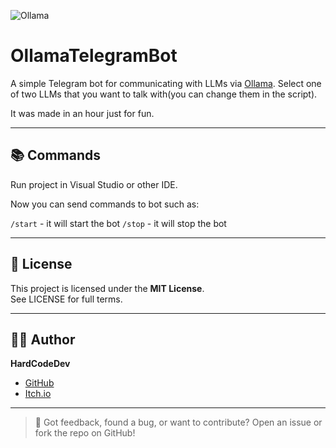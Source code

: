 ﻿![Ollama](https://img.shields.io/badge/Ollama-%23000000?logo=Ollama)

# OllamaTelegramBot

A simple Telegram bot for communicating with LLMs via [Ollama](https://ollama.com). Select one of two LLMs that you want to talk with(you can change them in the script).

It was made in an hour just for fun.

---

## 📚 Commands
Run project in Visual Studio or other IDE.

Now you can send commands to bot such as:

`/start` - it will start the bot
`/stop` - it will stop the bot

---

## 📄 License

This project is licensed under the **MIT License**.  
See LICENSE for full terms.

---

## 👨‍💻 Author

**HardCodeDev**  
- [GitHub](https://github.com/HardCodeDev777)  
- [Itch.io](https://hardcodedev.itch.io/)

---

> 💬 Got feedback, found a bug, or want to contribute? Open an issue or fork the repo on GitHub!
